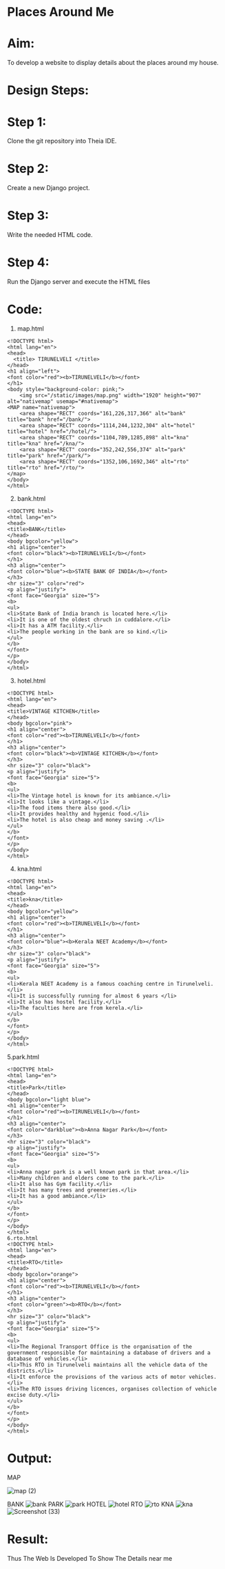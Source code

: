 # Places Around Me
# Aim:
To develop a website to display details about the places around my house.

# Design Steps:
# Step 1:

Clone the git repository into Theia IDE.
# Step 2:

Create a new Django project.
# Step 3:

Write the needed HTML code.
# Step 4:

Run the Django server and execute the HTML files

# Code:
1. map.html
```
<!DOCTYPE html>
<html lang="en">
<head>
  <title> TIRUNELVELI </title>
</head>
<h1 align="left">
<font color="red"><b>TIRUNELVELI</b></font>
</h1>
<body style="background-color: pink;">
    <img src="/static/images/map.png" width="1920" height="907" alt="nativemap" usemap="#nativemap">
<MAP name="nativemap">
    <area shape="RECT" coords="161,226,317,366" alt="bank" title="bank" href="/bank/">
    <area shape="RECT" coords="1114,244,1232,304" alt="hotel" title="hotel" href="/hotel/">
    <area shape="RECT" coords="1104,789,1285,898" alt="kna" title="kna" href="/kna/">
    <area shape="RECT" coords="352,242,556,374" alt="park" title="park" href="/park/">
    <area shape="RECT" coords="1352,106,1692,346" alt="rto" title="rto" href="/rto/">
</map>
</body>
</html>
```
2. bank.html
```
<!DOCTYPE html>
<html lang="en">
<head>
<title>BANK</title>
</head>
<body bgcolor="yellow">
<h1 align="center">
<font color="black"><b>TIRUNELVELI</b></font>
</h1>
<h3 align="center">
<font color="blue"><b>STATE BANK OF INDIA</b></font>
</h3>
<hr size="3" color="red">
<p align="justify">
<font face="Georgia" size="5">
<b>
<ul>
<li>State Bank of India branch is located here.</li>
<li>It is one of the oldest chruch in cuddalore.</li>
<li>It has a ATM facility.</li>
<li>The people working in the bank are so kind.</li>
</ul>
</b>
</font>
</p>
</body>
</html>
```
3. hotel.html
```
<!DOCTYPE html>
<html lang="en">
<head>
<title>VINTAGE KITCHEN</title>
</head>
<body bgcolor="pink">
<h1 align="center">
<font color="red"><b>TIRUNELVELI</b></font>
</h1>
<h3 align="center">
<font color="black"><b>VINTAGE KITCHEN</b></font>
</h3>
<hr size="3" color="black">
<p align="justify">
<font face="Georgia" size="5">
<b>
<ul>
<li>The Vintage hotel is known for its ambiance.</li>
<li>It looks like a vintage.</li>
<li>The food items there also good.</li>
<li>It provides healthy and hygenic food.</li>
<li>The hotel is also cheap and money saving .</li>
</ul>
</b>
</font>
</p>
</body>
</html>
```
4. kna.html
```
<!DOCTYPE html>
<html lang="en">
<head>
<title>kna</title>
</head>
<body bgcolor="yellow">
<h1 align="center">
<font color="red"><b>TIRUNELVELI</b></font>
</h1>
<h3 align="center">
<font color="blue"><b>Kerala NEET Academy</b></font>
</h3>
<hr size="3" color="black">
<p align="justify">
<font face="Georgia" size="5">
<b>
<ul>
<li>Kerala NEET Academy is a famous coaching centre in Tirunelveli.</li>
<li>It is successfully running for almost 6 years </li>
<li>It also has hostel facility.</li>
<li>The faculties here are from kerela.</li>
</ul>
</b>
</font>
</p>
</body>
</html>
```
5.park.html
```
<!DOCTYPE html>
<html lang="en">
<head>
<title>Park</title>
</head>
<body bgcolor="light blue">
<h1 align="center">
<font color="red"><b>TIRUNELVELI</b></font>
</h1>
<h3 align="center">
<font color="darkblue"><b>Anna Nagar Park</b></font>
</h3>
<hr size="3" color="black">
<p align="justify">
<font face="Georgia" size="5">
<b>
<ul>
<li>Anna nagar park is a well known park in that area.</li>
<li>Many children and elders come to the park.</li>
<li>It also has Gym facility.</li>
<li>It has many trees and greeneries.</li>
<li>It has a good ambiance.</li>
</ul>
</b>
</font>
</p>
</body>
</html>
6.rto.html
<!DOCTYPE html>
<html lang="en">
<head>
<title>RTO</title>
</head>
<body bgcolor="orange">
<h1 align="center">
<font color="red"><b>TIRUNELVELI</b></font>
</h1>
<h3 align="center">
<font color="green"><b>RTO</b></font>
</h3>
<hr size="3" color="black">
<p align="justify">
<font face="Georgia" size="5">
<b>
<ul>
<li>The Regional Transport Office is the organisation of the government responsible for maintaining a database of drivers and a database of vehicles.</li>
<li>This RTO in Tirunelveli maintains all the vehicle data of the districts.</li>
<li>It enforce the provisions of the various acts of motor vehicles.</li>
<li>The RTO issues driving licences, organises collection of vehicle excise duty.</li>
</ul>
</b>
</font>
</p>
</body>
</html>
```
# Output:
MAP

![map (2)](https://user-images.githubusercontent.com/118707091/213926932-285b041f-e041-4134-819d-2f438bbdc009.png)

BANK
![bank](https://user-images.githubusercontent.com/118707091/213926610-c83eacf9-0781-40a4-86f4-2bf37564e216.png)
PARK
![park](https://user-images.githubusercontent.com/118707091/213926665-0fd439be-4008-4fcb-99ea-f181cb5e8ebf.png)
HOTEL
![hotel](https://user-images.githubusercontent.com/118707091/213926683-ece10ac6-266f-44a9-9c91-3e0175caa560.png)
RTO
![rto](https://user-images.githubusercontent.com/118707091/213926687-7ad0d479-1090-49aa-a8a0-eb1ec63d3534.png)
KNA
![kna](https://user-images.githubusercontent.com/118707091/213926748-5c26a625-9427-4759-881f-aecb7538606b.png)
![Screenshot (33)](https://user-images.githubusercontent.com/118707091/213927579-78f4a939-341b-48a9-9206-fd8565e7784f.png)


# Result:
Thus The Web Is Developed To Show The Details near me
